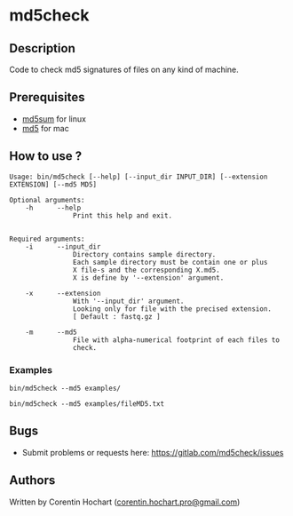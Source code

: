 # md5check

## Description

Code to check md5 signatures of files on any kind of machine. 

## Prerequisites

 * [md5sum](https://doc.ubuntu-fr.org/md5sum) for linux 
 * [md5](https://md5.soft32.fr/) for mac 

## How to use ? 

```
Usage: bin/md5check [--help] [--input_dir INPUT_DIR] [--extension EXTENSION] [--md5 MD5]

Optional arguments:
    -h      --help
                Print this help and exit.


Required arguments:
    -i      --input_dir
                Directory contains sample directory. 
                Each sample directory must be contain one or plus
                X file-s and the corresponding X.md5. 
                X is define by '--extension' argument.

    -x      --extension
                With '--input_dir' argument.
                Looking only for file with the precised extension.
                [ Default : fastq.gz ]

    -m      --md5
                File with alpha-numerical footprint of each files to
                check. 
```

### Examples 

```
bin/md5check --md5 examples/

bin/md5check --md5 examples/fileMD5.txt 
```

## Bugs

* Submit problems or requests here: https://gitlab.com/md5check/issues

## Authors

Written by Corentin Hochart (corentin.hochart.pro@gmail.com)
